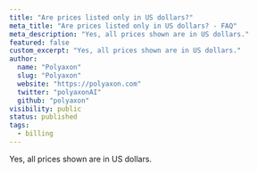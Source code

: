 ```yaml
---
title: "Are prices listed only in US dollars?"
meta_title: "Are prices listed only in US dollars? - FAQ"
meta_description: "Yes, all prices shown are in US dollars."
featured: false
custom_excerpt: "Yes, all prices shown are in US dollars."
author:
  name: "Polyaxon"
  slug: "Polyaxon"
  website: "https://polyaxon.com"
  twitter: "polyaxonAI"
  github: "polyaxon"
visibility: public
status: published
tags:
  - billing
---
```


Yes, all prices shown are in US dollars.
